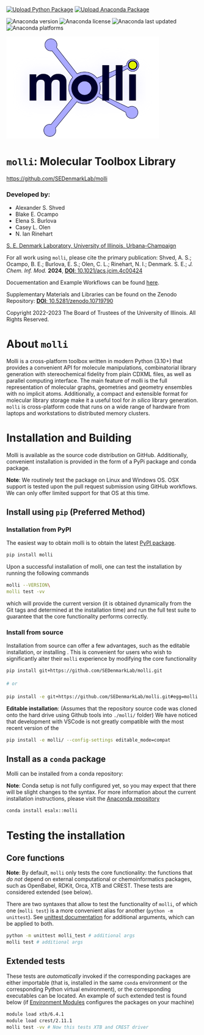 [![Upload Python Package](https://github.com/SEDenmarkLab/molli/actions/workflows/python-publish.yml/badge.svg)](https://github.com/SEDenmarkLab/molli/actions/workflows/python-publish.yml)
[![Upload Anaconda Package](https://github.com/SEDenmarkLab/molli/actions/workflows/anaconda-deploy.yml/badge.svg)](https://github.com/SEDenmarkLab/molli/actions/workflows/anaconda-deploy.yml)

![Anaconda version](https://anaconda.org/esalx/molli/badges/version.svg)
![Anaconda license](https://anaconda.org/esalx/molli/badges/license.svg)
![Anaconda last updated](https://anaconda.org/esalx/molli/badges/latest_release_relative_date.svg)
![Anaconda platforms](https://anaconda.org/esalx/molli/badges/platforms.svg)

<img src="docs/imgs/molli_logo.svg" width="400">

# `molli`: Molecular Toolbox Library

https://github.com/SEDenmarkLab/molli

### Developed by:

- Alexander S. Shved
- Blake E. Ocampo   
- Elena S. Burlova  
- Casey L. Olen 
- N. Ian Rinehart   

[S. E. Denmark Laboratory, University of Illinois, Urbana-Champaign](https://denmarkgroup.illinois.edu/)

For all work using `molli`, please cite the primary publication: Shved, A. S.; Ocampo, B. E.; Burlova, E. S.; Olen, C. L.; Rinehart, N. I.; Denmark. S. E.; *J. Chem. Inf. Mod.* **2024**, [**DOI**: 10.1021/acs.jcim.4c00424](https://pubs.acs.org/doi/10.1021/acs.jcim.4c00424)

Docuementation and Example Workflows can be found [here](https://molli.readthedocs.io/en/latest/01-molli-preamble.html).  

Supplementary Materials and Libraries can be found on the Zenodo Repository: [**DOI**: 10.5281/zenodo.10719790](https://zenodo.org/records/10719791)

Copyright 2022-2023 The Board of Trustees of the University of Illinois.
All Rights Reserved.

# About `molli`

Molli is a cross-platform toolbox written in modern Python (3.10+) that provides a convenient API for molecule manipulations, combinatorial library generation with stereochemical fidelity from plain CDXML files, as well as parallel computing interface. The main feature of molli is the full representation of molecular graphs, geometries and geometry ensembles with no implicit atoms. Additionally, a compact and extensible format for molecular library storage make it a useful tool for *in silico* library generation. `molli` is cross-platform code that runs on a wide range of hardware from laptops and workstations to distributed memory clusters. 

# Installation and Building

Molli is available as the source code distribution on GitHub. Additionally, convenient installation is provided in the form of a PyPi package and conda package.

**Note**: We routinely test the package on Linux and Windows OS. OSX support is tested upon the pull request submission using GitHub workflows. We can only offer limited support for that OS at this time.

## Install using `pip` (Preferred Method)

### Installation from PyPI

The easiest way to obtain molli is to obtain the latest [PyPI package](https://pypi.org/project/molli/). 
```bash
pip install molli
```
Upon a successful installation of molli, one can test the installation by running the following commands
```bash
molli --VERSION\
molli test -vv
```
which will provide the current version (it is obtained dynamically from the Git tags and determined at the installation time) and run the full test suite to guarantee that the core functionality performs correctly.

### Install from source

Installation from source can offer a few advantages, such as the editable installation, or installing . This is convenient for users who wish to significantly alter their `molli` experience by modifying the core functionality

```bash
pip install git+https://github.com/SEDenmarkLab/molli.git

# or

pip install -e git+https://github.com/SEDenmarkLab/molli.git#egg=molli
```
**Editable installation**: (Assumes that the repository source code was cloned onto the hard drive using Github tools into `./molli/` folder) We have noticed that development with VSCode is not greatly compatible with the most recent version of the 

```bash
pip install -e molli/ --config-settings editable_mode=compat
```

## Install as a `conda` package

Molli can be installed from a conda repository:

**Note**: Conda setup is not fully configured yet, so you may expect that there will be slight changes to the syntax. For more information about the current installation instructions, please visit the [Anaconda repository](https://anaconda.org/esalx/molli)

```bash
conda install esalx::molli
```

# Testing the installation

## Core functions

**Note**: By default, `molli` only tests the core functionality: the functions that *do not* depend on external computational or chemoinformatics packages, such as OpenBabel, RDKit, Orca, XTB and CREST. These tests are considered extended (see below).

There are two syntaxes that allow to test the functionality of `molli`, of which one (`molli test`) is a more convenient alias for another (`python -m unittest`). See [unittest documentation](https://docs.python.org/3/library/unittest.html) for additional arguments, which can be applied to both. 

```bash
python -m unittest molli_test # additional args
molli test # additional args
```

## Extended tests

These tests are *automatically* invoked if the corresponding packages are either importable (that is, installed in the same `conda` environment or the corresponding Python virtual environment), or the corresponding executables can be located. An example of such extended test is found below (if [Environment Modules](https://modules.readthedocs.io/en/latest/) configures the packages on your machine)

```bash
module load xtb/6.4.1
module load crest/2.11.1
molli test -vv # Now this tests XTB and CREST driver
```
